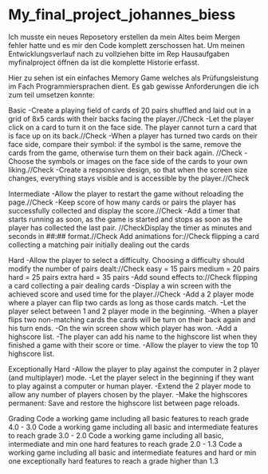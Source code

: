 # My_final_project_johannes_biess

Ich musste ein neues Reposetory erstellen da mein Altes beim Mergen fehler hatte und es mir den Code komplett zerschossen hat.
Um meinen Entwicklungsverlauf nach zu vollziehen bitte im Rep Hausaufgaben myfinalproject öffnen da ist die komplette Historie erfasst.




Hier zu sehen ist ein einfaches Memory Game welches als Prüfungsleistung im Fach Programmiersprachen dient.
Es gab gewisse Anforderungen die ich zum teil umsetzen konnte:

Basic
-Create a playing field of cards of 20 pairs shuffled and laid out in a grid of 8x5 cards with their backs facing the player.//Check
-Let the player click on a card to turn it on the face side. The player cannot turn a card that is face up on its back.//Check
-When a player has turned two cards on their face side, compare their symbol: if the symbol is the same, remove the cards from the game, otherwise turn them on their back again. //Check
-Choose the symbols or images on the face side of the cards to your own liking.//Check
-Create a responsive design, so that when the screen size changes, everything stays visible and is accessible by the player.//Check

Intermediate
-Allow the player to restart the game without reloading the page.//Check
-Keep score of how many cards or pairs the player has successfully collected and display the score.//Check
-Add a timer that starts running as soon, as the game is started and stops as soon as the player has collected the last pair. //CheckDisplay the timer as minutes and seconds in ##:## format.//Check
Add animations for://Check
flipping a card
collecting a matching pair
initially dealing out the cards

Hard
-Allow the player to select a difficulty. Choosing a difficulty should modify the number of pairs dealt://Check
easy = 15 pairs
medium = 20 pairs
hard = 25 pairs
extra hard = 35 pairs
-Add sound effects to://Check
flipping a card
collecting a pair
dealing cards
-Display a win screen with the achieved score and used time for the player.//Check
-Add a 2 player mode where a player can flip two cards as long as those cards match.
-Let the player select between 1 and 2 player mode in the beginning.
-When a player flips two non-matching cards the cards will be turn on their back again and his turn ends.
-On the win screen show which player has won.
-Add a highscore list.
-The player can add his name to the highscore list when they finished a game with their score or time.
-Allow the player to view the top 10 highscore list.

Exceptionally Hard
-Allow the player to play against the computer in 2 player (and multiplayer) mode.
-Let the player select in the beginning if they want to play against a computer or human player.
-Extend the 2 player mode to allow any number of players chosen by the player.
-Make the highscores permanent: Save and restore the highscore list between page reloads.

Grading
Code a working game including all basic features to reach grade 4.0 - 3.0
Code a working game including all basic and intermediate features to reach grade 3.0 - 2.0
Code a working game including all basic, intermediate and min one hard features to reach grade 2.0 - 1.3
Code a working game including all basic and intermediate features and hard or min one exceptionally hard features to reach a grade higher than 1.3